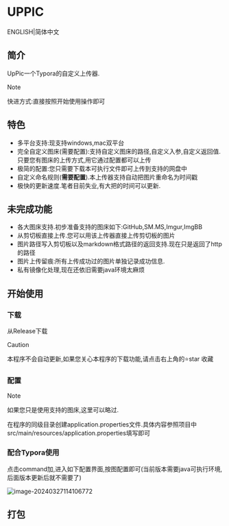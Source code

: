 # UPPIC

ENGLISH|简体中文

## 简介

UpPic一个Typora的自定义上传器.

>[!NOTE]
>
> 快进方式:直接按照开始使用操作即可

## 特色

- 多平台支持:现支持windows,mac双平台
- 完全自定义图床(需要配置):支持自定义图床的路径,自定义入参,自定义返回值.只要您有图床的上传方式,用它通过配置都可以上传
- 极简的配置:您只需要下载本可执行文件即可上传到支持的网盘中
- 自定义命名规则(**需要配置**).本上传器支持自动把图片重命名为时间戳
- 极快的更新速度.笔者目前失业,有大把的时间可以更新.

## 未完成功能

- 各大图床支持.初步准备支持的图床如下:GitHub,SM.MS,Imgur,ImgBB
- 从剪切板直接上传.您可以用该上传器直接上传剪切板的图片
- 图片路径写入剪切板以及markdown格式路径的返回支持.现在只是返回了http的路径
- 图片上传留痕:所有上传成功过的图片单独记录成功信息.
- 私有镜像化处理,现在还依旧需要java环境太麻烦

## 开始使用

### 下载

从Release下载

> [!CAUTION]
>
> 本程序不会自动更新,如果您关心本程序的下载功能,请点击右上角的⭐star 收藏

### 配置

> [!NOTE]
>
> 如果您只是使用支持的图床,这里可以略过.

在程序的同级目录创建application.properties文件.具体内容参照项目中src/main/resources/application.properties填写即可

### 配合Typora使用

点击command加,进入如下配置界面,按图配置即可(当前版本需要java可执行环境,后面版本更新后就不需要了)

![image-20240327114106772](https://p.sda1.dev/16/4c6ccc3f7549126ada6932dc56193a31/image-20240327114106772.png)

## 打包
